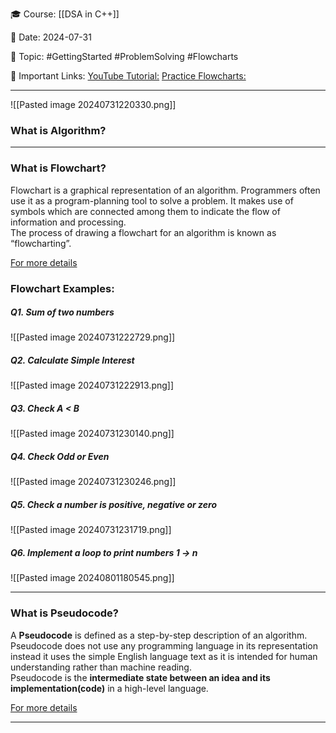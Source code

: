 
🎓  Course: [[DSA in C++]]

📆  Date: 2024-07-31

📖  Topic: #GettingStarted #ProblemSolving #Flowcharts 

🔗  Important Links: [YouTube Tutorial:](https://www.youtube.com/embed/WQoB2z67hvY?si=MQPF9djUU62G4PHo) [Practice Flowcharts:](https://app.diagrams.net/)

---

![[Pasted image 20240731220330.png]]

### What is Algorithm?

---
### What is Flowchart?

Flowchart is a graphical representation of an algorithm. Programmers often use it as a program-planning tool to solve a problem. It makes use of symbols which are connected among them to indicate the flow of information and processing.   
The process of drawing a flowchart for an algorithm is known as “flowcharting”.

[For more details](https://www.geeksforgeeks.org/an-introduction-to-flowcharts/)

### Flowchart Examples:
##### Q1. Sum of two numbers

![[Pasted image 20240731222729.png]]
##### Q2. Calculate Simple Interest

![[Pasted image 20240731222913.png]]
##### Q3. Check A < B

![[Pasted image 20240731230140.png]]
##### Q4. Check Odd or Even

![[Pasted image 20240731230246.png]]
##### Q5. Check a number is positive, negative or zero

![[Pasted image 20240731231719.png]]
##### Q6. Implement a loop to print numbers 1 -> n

![[Pasted image 20240801180545.png]]


---
### What is  Pseudocode?

A **Pseudocode** is defined as a step-by-step description of an algorithm. Pseudocode does not use any programming language in its representation instead it uses the simple English language text as it is intended for human understanding rather than machine reading.  
Pseudocode is the **intermediate state between an idea and its implementation(code)** in a high-level language.

[For more details](https://www.geeksforgeeks.org/what-is-pseudocode-a-complete-tutorial/)

---
